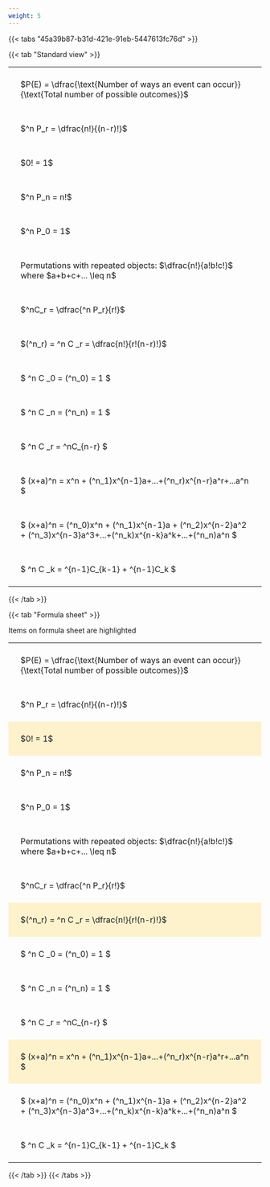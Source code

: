 ```yaml
---
weight: 5
---
```


{{< tabs "45a39b87-b31d-421e-91eb-5447613fc76d" >}}

{{< tab "Standard view" >}}

<style type="text/css">
#T_ee69b th.col_heading {
  text-align: left;
  font-size: 1em;
}
#T_ee69b td {
  text-align: left;
  font-size: 1em;
  padding: 1.5em;
}
</style>
<table id="T_ee69b">
  <thead>
  </thead>
  <tbody>
    <tr>
      <td id="T_ee69b_row0_col0" class="data row0 col0" >$P(E) = \dfrac{\text{Number of ways an event can occur}}{\text{Total number of possible outcomes}}$</td>
    </tr>
    <tr>
      <td id="T_ee69b_row1_col0" class="data row1 col0" >$^n P_r = \dfrac{n!}{(n-r)!}$</td>
    </tr>
    <tr>
      <td id="T_ee69b_row2_col0" class="data row2 col0" >$0! = 1$</td>
    </tr>
    <tr>
      <td id="T_ee69b_row3_col0" class="data row3 col0" >$^n P_n = n!$</td>
    </tr>
    <tr>
      <td id="T_ee69b_row4_col0" class="data row4 col0" >$^n P_0 = 1$</td>
    </tr>
    <tr>
      <td id="T_ee69b_row5_col0" class="data row5 col0" >Permutations with repeated objects: $\dfrac{n!}{a!b!c!}$ where $a+b+c+... \leq n$</td>
    </tr>
    <tr>
      <td id="T_ee69b_row6_col0" class="data row6 col0" >$^nC_r = \dfrac{^n P_r}{r!}$</td>
    </tr>
    <tr>
      <td id="T_ee69b_row7_col0" class="data row7 col0" >$(^n_r) = ^n C _r = \dfrac{n!}{r!(n-r)!}$</td>
    </tr>
    <tr>
      <td id="T_ee69b_row8_col0" class="data row8 col0" >$ ^n C _0 = (^n_0) = 1 $</td>
    </tr>
    <tr>
      <td id="T_ee69b_row9_col0" class="data row9 col0" >$ ^n C _n = (^n_n) = 1 $</td>
    </tr>
    <tr>
      <td id="T_ee69b_row10_col0" class="data row10 col0" >$ ^n C _r = ^nC_{n-r} $</td>
    </tr>
    <tr>
      <td id="T_ee69b_row11_col0" class="data row11 col0" >$ (x+a)^n = x^n + (^n_1)x^{n-1}a+...+(^n_r)x^{n-r}a^r+...a^n    $</td>
    </tr>
    <tr>
      <td id="T_ee69b_row12_col0" class="data row12 col0" >$ (x+a)^n = (^n_0)x^n + (^n_1)x^{n-1}a + (^n_2)x^{n-2}a^2 + (^n_3)x^{n-3}a^3+...+(^n_k)x^{n-k}a^k+...+(^n_n)a^n $</td>
    </tr>
    <tr>
      <td id="T_ee69b_row13_col0" class="data row13 col0" >$ ^n C _k = ^{n-1}C_{k-1} + ^{n-1}C_k $</td>
    </tr>
  </tbody>
</table>
{{< /tab >}}

{{< tab "Formula sheet" >}}

Items on formula sheet are highlighted 
<br>
<style type="text/css">
#T_ec48f th.col_heading {
  text-align: left;
  font-size: 1em;
}
#T_ec48f td {
  text-align: left;
  font-size: 1em;
  padding: 1.5em;
}
#T_ec48f_row0_col0, #T_ec48f_row1_col0, #T_ec48f_row3_col0, #T_ec48f_row4_col0, #T_ec48f_row5_col0, #T_ec48f_row6_col0, #T_ec48f_row8_col0, #T_ec48f_row9_col0, #T_ec48f_row10_col0, #T_ec48f_row12_col0, #T_ec48f_row13_col0 {
  background-color: rgba(0,0,0,0);
}
#T_ec48f_row2_col0, #T_ec48f_row7_col0, #T_ec48f_row11_col0 {
  background-color: rgba(255,194,10, 0.2);
}
</style>
<table id="T_ec48f">
  <thead>
  </thead>
  <tbody>
    <tr>
      <td id="T_ec48f_row0_col0" class="data row0 col0" >$P(E) = \dfrac{\text{Number of ways an event can occur}}{\text{Total number of possible outcomes}}$</td>
    </tr>
    <tr>
      <td id="T_ec48f_row1_col0" class="data row1 col0" >$^n P_r = \dfrac{n!}{(n-r)!}$</td>
    </tr>
    <tr>
      <td id="T_ec48f_row2_col0" class="data row2 col0" >$0! = 1$</td>
    </tr>
    <tr>
      <td id="T_ec48f_row3_col0" class="data row3 col0" >$^n P_n = n!$</td>
    </tr>
    <tr>
      <td id="T_ec48f_row4_col0" class="data row4 col0" >$^n P_0 = 1$</td>
    </tr>
    <tr>
      <td id="T_ec48f_row5_col0" class="data row5 col0" >Permutations with repeated objects: $\dfrac{n!}{a!b!c!}$ where $a+b+c+... \leq n$</td>
    </tr>
    <tr>
      <td id="T_ec48f_row6_col0" class="data row6 col0" >$^nC_r = \dfrac{^n P_r}{r!}$</td>
    </tr>
    <tr>
      <td id="T_ec48f_row7_col0" class="data row7 col0" >$(^n_r) = ^n C _r = \dfrac{n!}{r!(n-r)!}$</td>
    </tr>
    <tr>
      <td id="T_ec48f_row8_col0" class="data row8 col0" >$ ^n C _0 = (^n_0) = 1 $</td>
    </tr>
    <tr>
      <td id="T_ec48f_row9_col0" class="data row9 col0" >$ ^n C _n = (^n_n) = 1 $</td>
    </tr>
    <tr>
      <td id="T_ec48f_row10_col0" class="data row10 col0" >$ ^n C _r = ^nC_{n-r} $</td>
    </tr>
    <tr>
      <td id="T_ec48f_row11_col0" class="data row11 col0" >$ (x+a)^n = x^n + (^n_1)x^{n-1}a+...+(^n_r)x^{n-r}a^r+...a^n    $</td>
    </tr>
    <tr>
      <td id="T_ec48f_row12_col0" class="data row12 col0" >$ (x+a)^n = (^n_0)x^n + (^n_1)x^{n-1}a + (^n_2)x^{n-2}a^2 + (^n_3)x^{n-3}a^3+...+(^n_k)x^{n-k}a^k+...+(^n_n)a^n $</td>
    </tr>
    <tr>
      <td id="T_ec48f_row13_col0" class="data row13 col0" >$ ^n C _k = ^{n-1}C_{k-1} + ^{n-1}C_k $</td>
    </tr>
  </tbody>
</table>
{{< /tab >}}
{{< /tabs >}}
